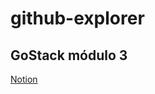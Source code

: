 # github-explorer

## GoStack módulo 3 
[Notion](https://www.notion.so/S03-Primeiro-projeto-com-React-7cb1b5b6b63846c8ab9fad81191863cf)
